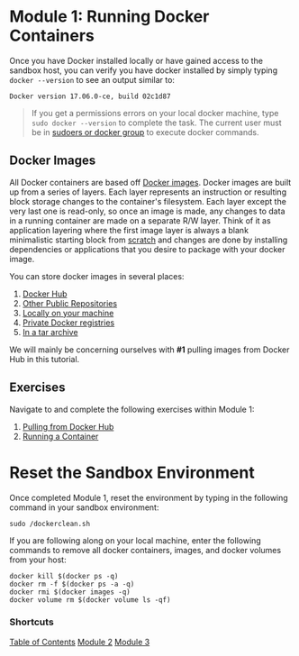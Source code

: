 # Module 1: Running Docker Containers

Once you have Docker installed locally or have gained access to the sandbox host, you can verify you have docker installed by simply typing `docker --version` to see an output similar to: 

```
Docker version 17.06.0-ce, build 02c1d87
```
  > If you get a permissions errors on your local docker machine, type `sudo docker --version` to complete the task. The current user must be in [sudoers or docker group](https://docs.docker.com/engine/installation/linux/linux-postinstall/) to execute docker commands. 

## Docker Images 

All Docker containers are based off [Docker images](https://docs.docker.com/engine/userguide/storagedriver/imagesandcontainers/). Docker images are built up from a series of layers. Each layer represents an instruction or resulting block storage changes to the container's filesystem. Each layer except the very last one is read-only, so once an image is made, any changes to data in a running container are made on a separate R/W layer. Think of it as application layering where the first image layer is always a blank minimalistic starting block from [scratch](https://hub.docker.com/_/scratch/) and changes are done by installing dependencies or applications that you desire to package with your docker image. 

You can store docker images in several places: 

  1. [Docker Hub](https://hub.docker.com/explore/)
  2. [Other Public Repositories](https://quay.io/tour/)
  3. [Locally on your machine](http://blog.thoward37.me/articles/where-are-docker-images-stored/)
  4. [Private Docker registries](https://docs.docker.com/registry/deploying/#storage-customization)
  5. [In a tar archive](https://docs.docker.com/engine/reference/commandline/save/)

 We will mainly be concerning ourselves with **#1** pulling images from Docker Hub in this tutorial. 

## Exercises 

Navigate to and complete the following exercises within Module 1:

1. [Pulling from Docker Hub](./Exercise-1)
2. [Running a Container](./Exercise-2)

# Reset the Sandbox Environment 

Once completed Module 1, reset the environment by typing in the following command in your sandbox environment: 

`sudo /dockerclean.sh`

If you are following along on your local machine, enter the following commands to remove all docker containers, images, and docker volumes from your host: 

```
docker kill $(docker ps -q)
docker rm -f $(docker ps -a -q)
docker rmi $(docker images -q)
docker volume rm $(docker volume ls -qf)
```

### Shortcuts

[Table of Contents](../)
[Module 2](../Module-2)
[Module 3](../Module-3)
